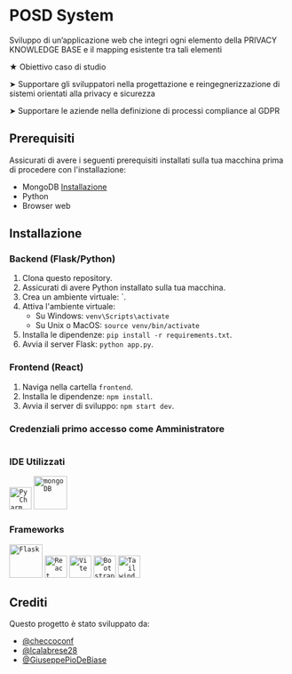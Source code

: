 # POSD System

Sviluppo di un’applicazione web che integri ogni elemento della PRIVACY KNOWLEDGE BASE e il mapping esistente tra tali elementi

★ Obiettivo caso di studio

➤ Supportare gli sviluppatori nella progettazione e reingegnerizzazione di sistemi orientati alla privacy e sicurezza

➤ Supportare le aziende nella definizione di processi compliance al GDPR

## Prerequisiti
Assicurati di avere i seguenti prerequisiti installati sulla tua macchina prima di procedere con l'installazione:

- MongoDB [Installazione](./dump%5B14-06-2024%5D/README.md)
- Python 
- Browser web

## Installazione

### Backend (Flask/Python)

1. Clona questo repository.
2. Assicurati di avere Python installato sulla tua macchina.
3. Crea un ambiente virtuale: `.
4. Attiva l'ambiente virtuale:
    - Su Windows: `venv\Scripts\activate`
    - Su Unix o MacOS: `source venv/bin/activate`
5. Installa le dipendenze: `pip install -r requirements.txt`.
6. Avvia il server Flask: `python app.py`.

### Frontend (React)

1. Naviga nella cartella `frontend`.
2. Installa le dipendenze: `npm install`.
3. Avvia il server di sviluppo: `npm start dev`.

### Credenziali primo accesso come Amministratore
<img src="Primoaccesso.png" alt="">

### IDE Utilizzati
<code><img alt="PyCharm" width="40px" src="https://upload.wikimedia.org/wikipedia/commons/thumb/1/1d/PyCharm_Icon.svg/1024px-PyCharm_Icon.svg.png"/></code>
<code><img alt="mongoDB" width="60px" src="https://upload.wikimedia.org/wikipedia/commons/thumb/9/93/MongoDB_Logo.svg/2560px-MongoDB_Logo.svg.png"/></code>

### Frameworks
<code><img alt="Flask" width="60px" src="https://flask.palletsprojects.com/en/3.0.x/_images/flask-horizontal.png"/></code>
<code><img alt="React" width="40px" src="https://upload.wikimedia.org/wikipedia/commons/thumb/a/a7/React-icon.svg/2300px-React-icon.svg.png"/></code>
<code><img alt="Vite" width="40px" src="https://upload.wikimedia.org/wikipedia/commons/thumb/f/f1/Vitejs-logo.svg/2078px-Vitejs-logo.svg.png"/></code>
<code><img alt="Bootstrap" width="40px" src="https://upload.wikimedia.org/wikipedia/commons/thumb/b/b2/Bootstrap_logo.svg/512px-Bootstrap_logo.svg.png"/></code>
<code><img alt="Tailwind" width="40px" src="https://upload.wikimedia.org/wikipedia/commons/thumb/d/d5/Tailwind_CSS_Logo.svg/512px-Tailwind_CSS_Logo.svg.png?20230715030042"/></code>

## Crediti

Questo progetto è stato sviluppato da:

- [@checcoconf](https://github.com/checcoconf)
- [@lcalabrese28](https://github.com/LorenzoCalabrese03)
- [@GiuseppePioDeBiase](https://github.com/GiuseppePioDeBiase)
